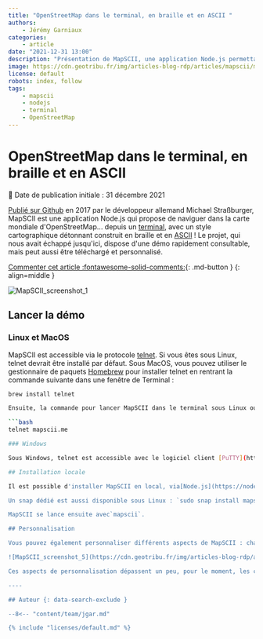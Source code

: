 ```yaml
---
title: "OpenStreetMap dans le terminal, en braille et en ASCII "
authors:
    - Jérémy Garniaux
categories:
    - article
date: "2021-12-31 13:00"
description: "Présentation de MapSCII, une application Node.js permettant de naviguer dans un version ASCII d'OpenStreetMap depuis le terminal."
image: https://cdn.geotribu.fr/img/articles-blog-rdp/articles/mapscii/mapscii_0.png
license: default
robots: index, follow
tags:
    - mapscii
    - nodejs
    - terminal
    - OpenStreetMap
---
```


# OpenStreetMap dans le terminal, en braille et en ASCII

:calendar: Date de publication initiale : 31 décembre 2021

[Publié sur Github](https://github.com/rastapasta/mapscii) en 2017 par le développeur allemand Michael Straßburger, MapSCII est une application Node.js qui propose de naviguer dans la carte mondiale d'OpenStreetMap... depuis un [terminal](https://fr.wikipedia.org/wiki/Terminal), avec un style cartographique détonnant construit en braille et en [ASCII](https://fr.wikipedia.org/wiki/American_Standard_Code_for_Information_Interchange) ! Le projet, qui nous avait échappé jusqu'ici, dispose d'une démo rapidement consultable, mais peut aussi être téléchargé et personnalisé.

[Commenter cet article :fontawesome-solid-comments:](#__comments){: .md-button }
{: align=middle }

![MapSCII_screenshot_1](https://cdn.geotribu.fr/img/articles-blog-rdp/articles/mapscii/mapscii_1.png)

## Lancer la démo

### Linux et MacOS

MapSCII est accessible via le protocole [telnet](https://fr.wikipedia.org/wiki/Telnet). Si vous êtes sous Linux, telnet devrait être installé par défaut. Sous MacOS, vous pouvez utiliser le gestionnaire de paquets [Homebrew](https://brew.sh/index_fr) pour installer telnet en rentrant la commande suivante dans une fenêtre de Terminal :

```bash
brew install telnet

Ensuite, la commande pour lancer MapSCII dans le terminal sous Linux ou MacOS est :

```bash
telnet mapscii.me

### Windows

Sous Windows, telnet est accessible avec le logiciel client [PuTTY](https://www.putty.org/). Au lancement de PuTTY, Il faut indiquer `mapscii.me` comme nom d'hôte, `telnet` comme type de connexion, avant d'ouvrir la connexion.

## Installation locale

Il est possible d'installer MapSCII en local, via[Node.js](https://nodejs.org/fr/download/) : `npm install -g mapscii` (Ou, pour une installation moins invasive, en retirant le `-g` qui indique une installation globale au niveau du système)

Un snap dédié est aussi disponible sous Linux : `sudo snap install mapscii`.

MapSCII se lance ensuite avec`mapscii`.

## Personnalisation

Vous pouvez également personnaliser différents aspects de MapSCII : changer le style (l'application est fournie avec deux styles Mapbox au choix, Bright ou Dark), ou bien explorer d'autres services d'autres lots de tuiles vecteurs, en local ou en se connectant à un service distant. Ces éléments sont assez faciles à identifier dans le code source : par exemple, le fichier `/src/config.js` permet d'indiquer, ligne 10, le fichier de style au format JSON à utiliser.

![MapSCII_screenshot_5](https://cdn.geotribu.fr/img/articles-blog-rdp/articles/mapscii/mapscii_5.png)

Ces aspects de personnalisation dépassent un peu, pour le moment, les compétences de l'auteur de ces lignes, qui fera de son mieux pour développer ce dernier point quand il aura percé les secrets des packages Node.js... N'hésitez pas à compléter cet article si vous le souhaitez, et bonne exploration de MapSCII en attendant !

----

## Auteur {: data-search-exclude }

--8<-- "content/team/jgar.md"

{% include "licenses/default.md" %}
